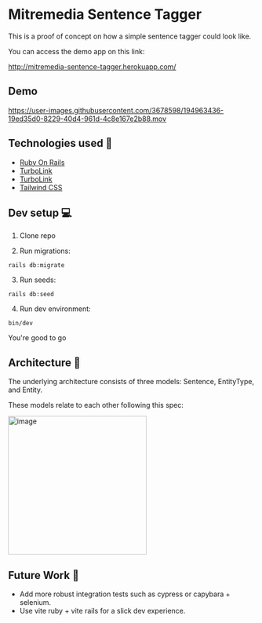 # Mitremedia Sentence Tagger

This is a proof of concept on how a simple sentence tagger could look like.

You can access the demo app on this link:

http://mitremedia-sentence-tagger.herokuapp.com/

## Demo

https://user-images.githubusercontent.com/3678598/194963436-19ed35d0-8229-40d4-961d-4c8e167e2b88.mov

## Technologies used 🤖 

- [Ruby On Rails](https://rubyonrails.org/)
- [TurboLink](https://turbo.hotwired.dev/)
- [TurboLink](https://stimulus.hotwired.dev/)
- [Tailwind CSS](https://tailwindcss.com/)

## Dev setup 💻 

1) Clone repo

2) Run migrations: 

```
rails db:migrate
```

3) Run seeds:

```
rails db:seed
```

4) Run dev environment:

```
bin/dev
```

You're good to go

## Architecture 📐 

The underlying architecture consists of three models: Sentence, EntityType, and Entity. 

These models relate to each other following this spec:

<img width="282" alt="image" src="https://user-images.githubusercontent.com/3678598/194962246-98cad82f-27c3-4e63-98ea-8bb5a8ffe2f2.png">

## Future Work 🔮 

- Add more robust integration tests such as cypress or capybara + selenium.
- Use vite ruby + vite rails for a slick dev experience.
